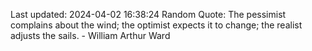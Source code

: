 Last updated: 2024-04-02 16:38:24
Random Quote: The pessimist complains about the wind; the optimist expects it to change; the realist adjusts the sails. - William Arthur Ward